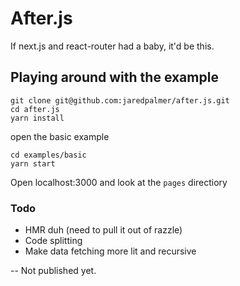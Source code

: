 # After.js


If next.js and react-router had a baby, it'd be this.

## Playing around with the example

```
git clone git@github.com:jaredpalmer/after.js.git
cd after.js 
yarn install
```

open the basic example

```
cd examples/basic
yarn start
```

Open localhost:3000 and look at the `pages` directiory


### Todo
- HMR duh (need to pull it out of razzle)
- Code splitting
- Make data fetching more lit and recursive

--
Not published yet. 
